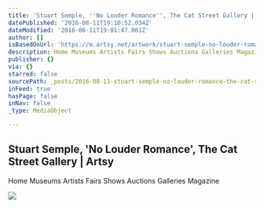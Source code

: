```yaml
---
title: 'Stuart Semple, ''No Louder Romance'', The Cat Street Gallery | Artsy'
datePublished: '2016-08-11T19:10:52.034Z'
dateModified: '2016-08-11T19:01:47.061Z'
author: []
isBasedOnUrl: 'https://m.artsy.net/artwork/stuart-semple-no-louder-romance'
description: Home Museums Artists Fairs Shows Auctions Galleries Magazine
publisher: {}
via: {}
starred: false
sourcePath: _posts/2016-08-11-stuart-semple-no-louder-romance-the-cat-street-gallery-or.md
inFeed: true
hasPage: false
inNav: false
_type: MediaObject

---
```

<article style=""><h1>Stuart Semple, 'No Louder Romance', The Cat Street Gallery | Artsy</h1><p>Home Museums Artists Fairs Shows Auctions Galleries Magazine</p><img src="https://d32dm0rphc51dk.cloudfront.net/LQmcniB2JDbIBdn-oGiPWw/large.jpg" /></article>